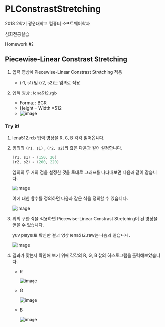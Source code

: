 # PLConstrastStretching

2018 2학기 광운대학교 컴퓨터 소프트웨어학과

심화전공실습

Homework #2

## Piecewise-Linear Constrast Stretching

1. 입력 영상에 Piecewise-Linear Constrast Stretching 적용

    - (r1, s1) 및 (r2, s2)는 임의로 적용

2. 입력 영상 : lena512.rgb
    - Format : BGR
    - Height = Width =512
    - ![image](https://user-images.githubusercontent.com/36066656/49239350-e9f70180-f445-11e8-8d15-b09e01feccba.png)

### Try it!

1. lena512.rgb 입력 영상을 R, G, B 각각 읽어옵니다.

2. 임의의 `(r1, s1)` , `(r2, s2)`의 값은 다음과 같이 설정합니다.

   ```c++
   (r1, s1) = (150, 20)
   (r2, s2) = (200, 220)
   ```

   임의의 두 개의 점을 설정한 것을 토대로 그래프를 나타내보면 다음과 같이 같습니다. 

   ![image](https://user-images.githubusercontent.com/36066656/49243291-4e1ec300-f450-11e8-8a86-ca10ffc2fe93.png)

   이에 대한 함수를 정의하면 다음과 같은 식을 정의할 수 있습니다.

   ![image](https://user-images.githubusercontent.com/36066656/49243925-ec5f5880-f451-11e8-894c-371e084b236a.png)

3. 위의 구한 식을 적용하면 Piecewise-Linear Constrast Stretching이 된 영상을 얻을 수 있습니다. 

   yuv player로 확인한 결과 영상 lena512.raw는 다음과 같습니다.

   ![image](https://user-images.githubusercontent.com/36066656/49244086-4cee9580-f452-11e8-9d64-c3f9ffadae34.png)

4. 결과가 맞는지 확인해 보기 위해 각각의 R, G, B 값의 히스토그램을 출력해보았습니다. 

   - R 

     ![image](https://user-images.githubusercontent.com/36066656/49244426-1d8c5880-f453-11e8-9c00-25e657537fee.png)

   - G

     ![image](https://user-images.githubusercontent.com/36066656/49244443-28df8400-f453-11e8-81a8-2f78c63e4871.png)

   - B

     ![image](https://user-images.githubusercontent.com/36066656/49244404-11a09680-f453-11e8-8136-0e703c1ed0eb.png)
